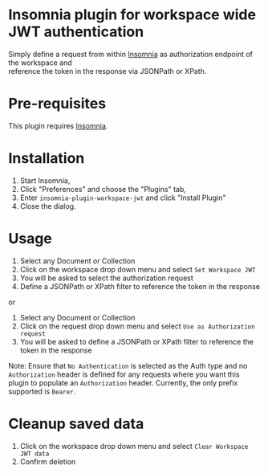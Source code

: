 # Insomnia plugin for workspace wide JWT authentication
Simply define a request from within [Insomnia](https://insomnia.rest/) as authorization endpoint of the workspace and  
reference the token in the response via JSONPath or XPath.

# Pre-requisites
This plugin requires [Insomnia](https://insomnia.rest/).

# Installation
1. Start Insomnia,
2. Click "Preferences" and choose the "Plugins" tab,
3. Enter `insomnia-plugin-workspace-jwt` and click "Install Plugin"
4. Close the dialog.

# Usage
1. Select any Document or Collection
2. Click on the workspace drop down menu and select `Set Workspace JWT`  
3. You will be asked to select the authorization request
4. Define a JSONPath or XPath filter to reference the token in the response

or

1. Select any Document or Collection
2. Click on the request drop down menu and select `Use as Authorization request`
3. You will be asked to define a JSONPath or XPath filter to reference the token in the response

Note: Ensure that `No Authentication` is selected as the Auth type and no `Authorization` header is defined for any requests where you want this plugin to populate an `Authorization` header. Currently, the only prefix supported is `Bearer`.

# Cleanup saved data
1. Click on the workspace drop down menu and select `Clear Workspace JWT data`
2. Confirm deletion
